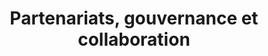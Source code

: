 ---
title: "Partenariats, gouvernance et collaboration"
layout: post
lang: fr
lang-ref: 105-partnerships
section: 1
category: 
  - projects
hero:
  image:
    src: 1.5-tx-heading.jpg
    alt: Photo d'une branche avec de nombreuses feuilles multicolores.
blocks:
  - type: title
    label: Un chez-soi au Bureau du dirigeant principal de l’information
  - À ses débuts, le Nuage des talents a été quelque peu perçu comme un projet hors-la-loi; il a été considéré comme une théorie expérimentale sur la dotation axée sur le talent numérique. Il n’a pas été facile d’intégrer le projet à la structure organisationnelle actuelle du gouvernement. Les gens ne savaient pas non plus où le placer (ou s’il devait appartenir à un secteur donné).
  - Ce n’est pas une exagération de dire que le Nuage des Talents n’aurait pas existé si le dirigeant principal de l’information du Canada en 2017, Alex Benay, n’avait pas décidé de trouver une place pour le projet et de lui donner une orientation. Lorsque le Nuage de talents est arrivé au Bureau du dirigeant principal de l’information, c’était plus qu’une proposition et c’est plus qu’un démarrage minime et communautaire. On ne savait même pas si le projet appartiendrait (ou devrait) à l’organisation à long terme.
  - Toutefois, pour quiconque qui avait travaillé au démarrage de projets, vous savez à quel point les premiers champions sont indispensables. Nous avons eu la chance d’avoir plusieurs personnes qui ont cru au potentiel de notre expérience, dont le dirigeant principal de l’information, le greffier adjoint du Conseil privé et un directeur exécutif.
  - Au fil des ans, un certain nombre de changements ont eu lieu parmi les dirigeants, mais le Nuage de talents a été soutenu par une succession de champions qui continuent de promouvoir la recherche. Le Bureau du dirigeant principal de l’information (Secrétariat du Conseil du Trésor) a également été le plus important soutien financier du projet au cours de chacune de ses années de fonctionnement.
  - type: title
    label: Structure de partenariat
  - Le Nuage de talents a été financé par les contributions des ministères partenaires qui voulaient appuyer l’orientation de l’expérience vers la recherche et utiliser la plateforme elle-même pour des nominations pour une période déterminée. Ces ententes ont été conclues chaque année sous la forme de protocoles d’entente.
  - La réalisation d’un projet comme Nuage de talents s’est avérée difficile en raison de la nature variable du financement qui accompagne ce type de structure de partenariat, mais le projet n’aurait pas du tout existé sans l’aide de ces ministères partenaires. Même si tous les ministères partenaires n’ont pas financé toutes les années du projet, il est impossible de surestimer l’importance de leur participation. Sans le soutien, la curiosité intellectuelle, la passion et la persévérance des partenaires de notre projet, le Nuage de talents n’aurait jamais survécu aux premières étapes de la planification. 
  - Le modèle de partenariat a également permis de couvrir seulement environ la moitié des coûts de fonctionnement dans les années subséquentes, lorsque le projet est devenu une plateforme complète. Le Bureau du dirigeant principal de l’information a absorbé environ la moitié des coûts de fonctionnement du projet au cours des dernières années. (C’est un facteur important pour ceux qui cherchent à réaliser des expériences similaires. L’instabilité du financement a été un défi de taille pour les activités de notre projet. Même si notre expérience peut ne pas représenter celle d’autres personnes, nous avons eu des difficultés à mobiliser des ressources pour une expérience de taille moyenne, avec un besoin de financement trop petit pour exiger un mémoire au Cabinet, mais trop important pour être financé par une seule organisation.)
  - type: subtitle
    label: Les ministères partenaires du Nuage de talents
  - type: list
    style: unordered
    items: 
      - Agence des services frontaliers du Canada
      - Ministère de la Justice Canada
      - Ministère de la Défense nationale
      - Emploi et Développement social Canada
      - Environnement et Changement climatique Canada
      - Pêches et Océans Canada
      - Affaires mondiales Canada
      - Santé Canada
      - Innovation, Sciences et Développement économique Canada
      - Conseil national de recherches du Canada
      - Ressources naturelles Canada
      - Services publics et Approvisionnement Canada 
      - Gendarmerie royale du Canada
      - Services partagés Canada
      - Transports Canada
      - Secrétariat du Conseil du Trésor du Canada
      - Femmes et Égalité des genres Canada
  - type: title
    label: Structure de gouvernance
  - Le Nuage de talents a mis en place trois niveaux de gouvernance, en plus de ses rapports hiérarchiques habituels avec le dirigeant principal de l’information du Canada.
  - type: graphic
    size: 100
    src: 1.5-fr-gov.png
    alt: "Un graphique qui représente la structure de gouvernance du nuage de Talent, qui comprend un conseil consultatif externe, un comité consultatif ministériel signataire et un groupe de travail des super-utilisateurs des RH."
  - type: title
    label: Conseil consultatif externe
  - Le but du Comité consultatif externe était de fournir des renseignements et des conseils sur l’orientation de l’initiative Nuage de talents du gouvernement au Canada (GC), y compris l’élaboration de ses objectifs de rendement, la promotion de la mobilisation intersectorielle et la prestation de conseils sur son modèle opérationnel à long terme. Les membres du conseil ont également donné des idées sur la façon de relier le Nuage de talents aux tendances plus générales concernant l’avenir du travail, et un thème central a été sélectionné pour examen à chaque réunion. Les sujets de discussion comprenaient des concepts comme l’autonomie des données, l’avenir des droits des travailleurs, les avantages portables, l’inclusion des Autochtones, l’équité en matière d’emploi pour la prochaine génération, la réduction des préjugés dans la dotation, la reconnaissance des titres de compétence, l’intelligence artificielle, la chaîne de blocs et l’identité numérique.
  - Les membres du Conseil représentaient un large éventail de points de vue, de groupes d’utilisateurs et de domaines d’expertise liés à l’avenir du travail, à la transformation du secteur public, à l’équité en matière d’emploi et aux droits de la personne. Ils étaient considérés comme des chefs de file dans leur domaine et provenaient du secteur privé, des secteurs sans but lucratif, du secteur public et des milieux universitaires.
  - Le Conseil consultatif externe s’est réuni plusieurs fois par année au cours des deux premières années des activités du Nuage de talents, mais il a été difficile de maintenir la cadence en raison tous les autres volets du projet en cours. Par conséquent, le Conseil est inactif depuis la fin de 2019.
  - type: title
    label: Comité consultatif des ministères partenaires
  - Dans le cadre de leur protocole d’entente avec le Nuage de talents, chaque ministère partenaire a nommé un directeur général pour siéger à un comité consultatif. Cet organisme de gouvernance a pris des décisions importantes sur l’ordre de priorité des fonctionnalités, a reçu des rapports sur les premiers résultats de recherche et a examiné à l’avance les versions et les produits à venir de la plateforme.
  - Les membres du Comité consultatif ont apporté au projet une expertise diversifiée et approfondie dans les opérations gouvernementales. Ils ont exprimé des points de vue qui ont remis en question, façonné et amélioré l’initiative Nuage de talents du GC afin que ses responsables puissent continuellement s’efforcer d’obtenir les meilleurs résultats possibles pour les Canadiens et les Canadiennes.
  - type: title
    label: Groupe de travail sur les superutilisateurs des ressources humaines (RH)
  - Dans le cadre de leur protocole d’entente avec le Nuage de talents, chaque ministère partenaire a nommé un (ou plusieurs) conseiller(e) en RH pour faire partie d’un groupe de travail. Les superutilisateurs ont reçu une formation sur les opérations et les objectifs expérimentaux de la plateforme Nuage de talents et ont été appelés à observer le fonctionnement des outils et des fonctionnalités dans les processus de dotation réels et à présenter des rapports à ce sujet.
  - En tant qu’experts sur le terrain, le groupe des superutilisateurs des RH a été une source d’information inestimable pour le projet Nuage de talents. Les réunions étaient généralement ouvertes avec la question « D’après les fonctionnalités du Nuage de talents que votre ministère a testées depuis la dernière réunion, qu’est-ce qui ne vous convient pas? Qu’est-ce qui doit être amélioré? » Les conseillers en RH racontaient ensuite leurs expériences et présentaient des idées sur moyens à utiliser pour corriger ce qui ne fonctionnait pas et pour ajouter ce qui manquait. Ces constatations étaient ensuite résumées et communiquées à chaque réunion suivante du Comité consultatif des directeurs généraux, ce qui a contribué à éclairer les discussions.
  - Les superutilisateurs des RH ont également agi à titre d’utilisateurs-testeurs dans la conception des fonctionnalités du portail des conseillers en RH et ont fourni une expertise stratégique concernant les règles, les politiques et les pratiques exemplaires pour l’ensemble du projet. Ils ont été une source incroyable d’orientation, de perspicacité et de soutien.
  - type: title
    label: Orientation stratégique et surveillance
  - Au fil des ans, l’équipe responsable du projet Nuage de talents a bénéficié de l’orientation stratégique et de l’expertise de nombreux titulaires de mandat et de nombreuses autorités au gouvernement. Sans ce type de collaboration, nous n’aurions pas pu faire avancer le projet.
  - En particulier, nous tenons à souligner l’aide que la Commission de la fonction publique a fournie pour l’examen de notre travail afin d’assurer la conformité aux politiques et son soutien pour la mise à l’essai d’une autre approche de rechange pour le processus de présélection prioritaire. Nous aimerions également reconnaître le rôle stratégique et de surveillance joué par le Commissariat à la protection de la vie privée du Canada et le Bureau de la dirigeante principale des ressources humaines.
  - La Division des ressources humaines du Secrétariat du Conseil du Trésor, médias sociaux et affaires ministérielles et la Division de la technologie de l’information ont joué un rôle déterminant dans l’avancement du projet. L’équipe n’aurait jamais été formée, elle n’aurait jamais lancé une plateforme de technologie de l’information du gouvernement ou n’aurait jamais trouvé un moyen de raconter ses expériences sans leur soutien énorme et continu.
  - type: image
    src: 1.5-tx-dolphin.jpg
    alt: Une photo aérienne d'un groupe de dauphins nageant dans l'océan bleu clair.
    route: section1
  - type: pullquote
    content: "« Il faut les idées et les efforts de toute une collectivité pour apporter des changements. »"
  - type: title
    label: Le soutien de Deloitte
  - Bon nombre des idées sur les dépôts de talents à l’ère numérique pour le gouvernement ont d’abord été proposées par un exposé théorique révolutionnaire de Deloitte, intitulé GovCloud. L’équipe responsable du Nuage de talents et Deloitte ont collaboré à de nombreuses discussions sur ce thème et ont participé à des conversations plus larges sur l’avenir du travail. Le leadership éclairé de Deloitte dans ce domaine a été inspirant.
  - Lorsque le Nuage de talents a été lancé, il y avait très peu de ressources, et l’équipe ne disposait pas de fonds suffisants pour financer une équipe de codage complète au cours de la première année. Deloitte, désireuse de voir quelqu’un passer à l’essai pratique du concept GovCloud, a mis à la disposition de l’équipe Nuage de talents certains de ses experts en code et un expert en méthodologies agile pour aider l’équipe à passer à l’étape de validation de principe au début du projet. La collaboration s’est faite entièrement en mode source ouverte – les deux équipes ont contribué à un projet commun sur GitHub. Il n’y a eu aucune relation financière (explicite ou implicite), et tout le code développé dans le cadre de cette collaboration était accessible au public. Afin d’assurer la transparence, l’équipe responsable du Nuage de talents et Deloitte ont également publié une déclaration de collaboration sur GCcollab.
  - Bien qu’une petite partie de ce code initial reste dans la plateforme aujourd’hui, deux contributions importantes de Deloitte subsistent. Tout d’abord, l’organisation a cru dans le projet à un moment où peu l’ont fait. De plus, son leadership éclairé et son enthousiasme continuent de nous inspirer. Deuxièmement, les connaissances que Deloitte a communiquées sur la façon de mettre en place une équipe de produits agiles au gouvernement sont utilisées quotidiennement par notre équipe. Nous ne sommes pas certains que nous aurions éliminé tous les obstacles que nous devions éliminer au début sans cette démonstration de soutien.
  - type: title
    label: Collaboration externe et intérêt international
  - Le Nuage de talents a énormément tiré parti des idées échangées avec des organismes du secteur privé, les organismes sans but lucratif, les universitaires et organisations gouvernementales, tant au Canada qu’à l’étranger. Bien que ces collaborateurs dans le domaine du savoir soient trop nombreux pour être mentionnés ici, il est important de reconnaître qu’un projet comme le Nuage de talents ne peut pas être réalisé en vase clos (sauf si l’on a l’intention de passer le reste de sa vie à fonctionner dans le vide). L’avenir du travail est activement façonné par des leaders de la pensée partout dans le monde, et nous sommes reconnaissants des idées et des recherches partagées. 
---